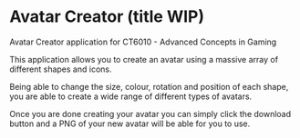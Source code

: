 # Avatar Creator (title WIP)

Avatar Creator application for CT6010 - Advanced Concepts in Gaming

This application allows you to create an avatar using a massive array of different shapes and icons.

Being able to change the size, colour, rotation and position of each shape, you are able to create a wide range of different types of avatars.

Once you are done creating your avatar you can simply click the download button and a PNG of your new avatar will be able for you to use.
